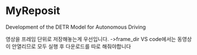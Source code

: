 # MyReposit
Development of the DETR Model for Autonomous Driving

영상을 프레임 단위로 저장해놓는게 우선입니다. ->frame_dir
VS code에서는 동영상이 안열리므로 모두 실행 후 다운로드를 따로 해줘야합니다
